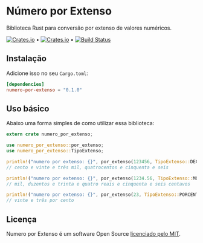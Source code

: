 # Número por Extenso

Biblioteca Rust para conversão por extenso de valores numéricos.

[![Crates.io](https://img.shields.io/crates/v/numero-por-extenso)](https://crates.io/crates/numero-por-extenso) &bull; [![Crates.io](https://img.shields.io/crates/l/numero-por-extenso)](https://github.com/andrelmlins/numero-por-extenso/blob/master/LICENSE) &bull; [![Build Status](https://travis-ci.com/andrelmlins/numero-por-extenso.svg?branch=master)](https://travis-ci.com/andrelmlins/numero-por-extenso)

## Instalação

Adicione isso no seu `Cargo.toml`:

```toml
[dependencies]
numero-por-extenso = "0.1.0"
```

## Uso básico

Abaixo uma forma simples de como utilizar essa biblioteca:

```rust
extern crate numero_por_extenso;

use numero_por_extenso::por_extenso;
use numero_por_extenso::TipoExtenso;

println!("numero por extenso: {}", por_extenso(123456, TipoExtenso::DECIMAL));
// cento e vinte e três mil, quatrocentos e cinquenta e seis

println!("numero por extenso: {}", por_extenso(1234.56, TipoExtenso::MONETARIO));
// mil, duzentos e trinta e quatro reais e cinquenta e seis centavos

println!("numero por extenso: {}", por_extenso(23, TipoExtenso::PORCENTAGEM));
// vinte e três por cento
```

## Licença

Numero por Extenso é um software Open Source [licenciado pelo MIT](https://github.com/andrelmlins/numero-por-extenso/blob/master/LICENSE).
